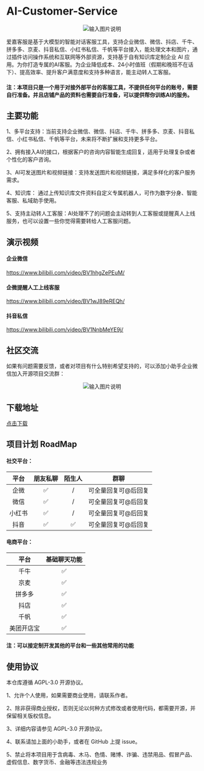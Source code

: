 # AI-Customer-Service
<p align="center">
  <img src="https://github.com/AIjiaKeFu/AI-Customer-Service/assets/169279325/0107a20c-f4e3-491e-8c78-78244bb7beef" alt="输入图片说明" />
</p>

爱嘉客服是基于大模型的智能对话客服工具，支持企业微信、微信、抖店、千牛、拼多多、京麦、抖音私信、小红书私信、千帆等平台接入，能处理文本和图片，通过插件访问操作系统和互联网等外部资源，支持基于自有知识库定制企业 AI 应用。为你打造专属的AI客服。为企业降低成本、24小时值班（假期和晚班不在话下）、提高效率、提升客户满意度和支持多种语言，能主动转人工客服。

#### 注：本项目只是一个用于对接外部平台的客服工具，不提供任何平台的账号，需要自行准备。并且店铺产品的资料也需要自行准备，可以提供帮你训练AI的服务。

## 主要功能

1、多平台支持：当前支持企业微信、微信、抖店、千牛、拼多多、京麦、抖音私信、小红书私信、千帆等平台，未来将不断扩展和支持更多平台。

2、拥有接入AI的接口，根据客户的咨询内容智能生成回复，适用于处理复杂或者个性化的客户咨询。

3、AI可发送图片和视频链接：支持发送图片和视频链接，满足多样化的客户服务需求。

4、知识库： 通过上传知识库文件资料自定义专属机器人，可作为数字分身、智能客服、私域助手使用。

5、支持主动转人工客服：AI处理不了的问题会主动转到人工客服或提醒真人上线服务，也可以设置一些你觉得需要转给人工客服问题。

## 演示视频

#### 企业微信

https://www.bilibili.com/video/BV1hhgZePEuM/
    
#### 企微提醒人工上线客服

https://www.bilibili.com/video/BV1wJ89eREQh/

#### 抖音私信

https://www.bilibili.com/video/BV1NnbMeYE9j/

## 社区交流

如果有问题需要反馈，或者对项目有什么特别希望支持的，可以添加小助手企业微信加入开源项目交流群：

<p align="center">
  <img src="https://github.com/AIjiaKeFu/AI-Customer-Service/assets/169279325/8e123ad3-52d4-4fae-8f10-5d40c4c62620" alt="输入图片说明" />
</p>

## 下载地址

[点击下载](https://github.com/AIjiaKeFu/AI-Customer-Service/releases)

## 项目计划 RoadMap

#### 社交平台：

<div align="center">

  | 平台 | 朋友私聊 | 陌生人 | 群聊 |
|   :---:    |   :----:   |  :---: |  :---: |
| 企微 |  :white_check_mark:  |  /  | 可全量回复可@后回复 |
| 微信   | :white_check_mark: |  /  | 可全量回复可@后回复 |
| 小红书 | :white_check_mark: |  /  | 可全量回复可@后回复 |
| 抖音 | :white_check_mark: |  :white_check_mark:  | 可全量回复可@后回复 |

</div>

#### 电商平台：

<div align="center">

  | 平台 | 基础聊天功能 |
|   :---:    |   :----:   |
| 千牛| :white_check_mark: |
| 京麦  | :white_check_mark: |
| 拼多多 | :white_check_mark: |
| 抖店 | :white_check_mark: |
| 千帆 | :white_check_mark: |
| 美团开店宝 | :white_check_mark: |

</div>

#### 注：可以接定制开发其他的平台和一些其他常用的功能

## 使用协议

本仓库遵循 AGPL-3.0 开源协议。

1、允许个人使用，如果需要商业使用，请联系作者。

2、除非获得商业授权，否则无论以何种方式修改或者使用代码，都需要开源，并保留相关版权信息。

3、详细内容请参见 AGPL-3.0 开源协议。

4、联系请加上面的小助手，或者在 GitHub 上提 issue。

5、禁止将本项目用于含病毒、木马、色情、赌博、诈骗、违禁用品、假冒产品、虚假信息、数字货币、金融等违法违规业务
